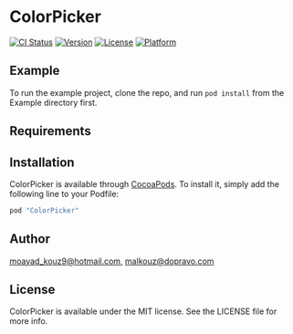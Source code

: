 # ColorPicker

[![CI Status](http://img.shields.io/travis/moayad_kouz9@hotmail.com/ColorPicker.svg?style=flat)](https://travis-ci.org/moayad_kouz9@hotmail.com/ColorPicker)
[![Version](https://img.shields.io/cocoapods/v/ColorPicker.svg?style=flat)](http://cocoapods.org/pods/ColorPicker)
[![License](https://img.shields.io/cocoapods/l/ColorPicker.svg?style=flat)](http://cocoapods.org/pods/ColorPicker)
[![Platform](https://img.shields.io/cocoapods/p/ColorPicker.svg?style=flat)](http://cocoapods.org/pods/ColorPicker)

## Example

To run the example project, clone the repo, and run `pod install` from the Example directory first.

## Requirements

## Installation

ColorPicker is available through [CocoaPods](http://cocoapods.org). To install
it, simply add the following line to your Podfile:

```ruby
pod "ColorPicker"
```

## Author

moayad_kouz9@hotmail.com, malkouz@dopravo.com

## License

ColorPicker is available under the MIT license. See the LICENSE file for more info.
